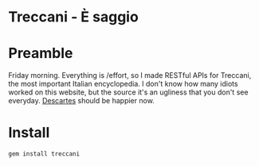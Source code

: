 Treccani - È saggio
=================================================

Preamble
====
Friday morning. Everything is /effort, so I made RESTful APIs for Treccani, the most important Italian encyclopedia.
I don't know how many idiots worked on this website, but the source it's an ugliness that you don't see everyday.
[Descartes](https://github.com/RoxasShadow/Descartes) should be happier now.

Install
====
`gem install treccani`
